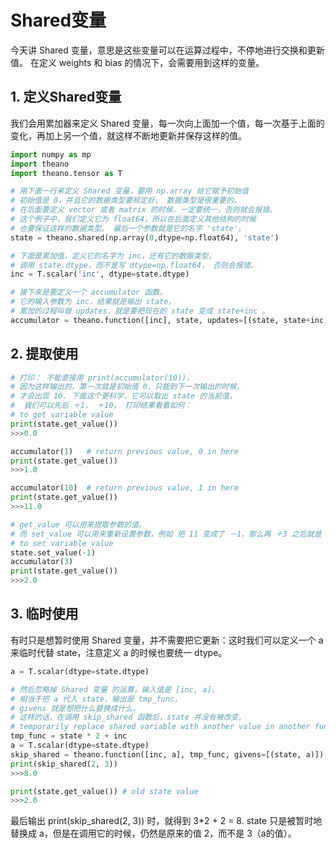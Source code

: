 # Shared变量

今天讲 Shared 变量，意思是这些变量可以在运算过程中，不停地进行交换和更新值。 在定义 weights 和 bias 的情况下，会需要用到这样的变量。

## 1. 定义Shared变量

我们会用累加器来定义 Shared 变量，每一次向上面加一个值，每一次基于上面的变化，再加上另一个值，就这样不断地更新并保存这样的值。

```py
import numpy as mp
import theano
import theano.tensor as T

# 用下面一行来定义 Shared 变量，要用 np.array 给它赋予初始值
# 初始值是 0，并且它的数据类型要规定好。 数据类型是很重要的，
# 在后面要定义 vector 或者 matrix 的时候，一定要统一，否则就会报错。
# 这个例子中，我们定义它为 float64，所以在后面定义其他结构的时候
# 也要保证这样的数据类型。 最后一个参数就是它的名字 'state'。
state = theano.shared(np.array(0,dtype=np.float64), 'state')

# 下面是累加值，定义它的名字为 inc，还有它的数据类型，
# 调用 state.dtype，而不是写 dtype=np.float64， 否则会报错。
inc = T.scalar('inc', dtype=state.dtype)

# 接下来是要定义一个 accumulator 函数，
# 它的输入参数为 inc，结果就是输出 state，
# 累加的过程叫做 updates，就是要把现在的 state 变成 state+inc 。
accumulator = theano.function([inc], state, updates=[(state, state+inc)])
```

## 2. 提取使用

```py
# 打印： 不能直接用 print(accumulator(10))，
# 因为这样输出的，第一次就是初始值 0，只能到下一次输出的时候，
# 才会出现 10. 下面这个更科学，它可以取出 state 的当前值，
#  我们可以先后 ＋1， ＋10， 打印结果看看如何：
# to get variable value
print(state.get_value())
>>>0.0

accumulator(1)   # return previous value, 0 in here
print(state.get_value())
>>>1.0

accumulator(10)  # return previous value, 1 in here
print(state.get_value())
>>>11.0

# get_value 可以用来提取参数的值。
# 而 set_value 可以用来重新设置参数，例如 把 11 变成了 －1，那么再 ＋3 之后就是 2，而不是 11+3=14
# to set variable value
state.set_value(-1)
accumulator(3)
print(state.get_value())
>>>2.0
```

## 3. 临时使用

有时只是想暂时使用 Shared 变量，并不需要把它更新：这时我们可以定义一个 a 来临时代替 state，注意定义 a 的时候也要统一 dtype。

```py
a = T.scalar(dtype=state.dtype)

# 然后忽略掉 Shared 变量 的运算，输入值是 [inc, a]，
# 相当于把 a 代入 state，输出是 tmp_func，
# givens 就是想把什么替换成什么。
# 这样的话，在调用 skip_shared 函数后，state 并没有被改变。
# temporarily replace shared variable with another value in another function
tmp_func = state * 2 + inc
a = T.scalar(dtype=state.dtype)
skip_shared = theano.function([inc, a], tmp_func, givens=[(state, a)]) # temporarily use a's value for the state
print(skip_shared(2, 3))
>>>8.0

print(state.get_value()) # old state value
>>>2.0
```

最后输出 print(skip_shared(2, 3)) 时，就得到 3*2 + 2 = 8. state 只是被暂时地替换成 a，但是在调用它的时候，仍然是原来的值 2，而不是 3（a的值）。
